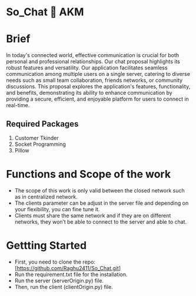 # So_Chat :speech_balloon:  AKM

# Brief
In today's connected world, effective communication is crucial for both personal and professional relationships. Our chat proposal highlights its robust features and versatility. Our application facilitates seamless communication among multiple users on a single server, catering to diverse needs such as small team collaboration, friends networks, or community discussions. This proposal explores the application's features, functionality, and benefits, demonstrating its ability to enhance communication by providing a secure, efficient, and enjoyable platform for users to connect in real-time.

## Required Packages

1. Customer Tkinder
2. Socket Programming
3. Pillow

# Functions and Scope of the work

- The scope of this work is only valid between the closed network such as in centralized network.
- The clients parameter can be adjust in the server file and depending on your flexibility, you can fine tune it.
- Clients must share the same network and if they are on different networks, they won’t be able to connect to the server and able to chat.

# Gettting Started

- First, you need to clone the repo: [https://github.com/Raghu2411/So_Chat.git]
- Run the requirement.txt file for the installation.
- Run the server (serverOrigin.py) file.
- Then, run the client (clientOrigin.py) file.
